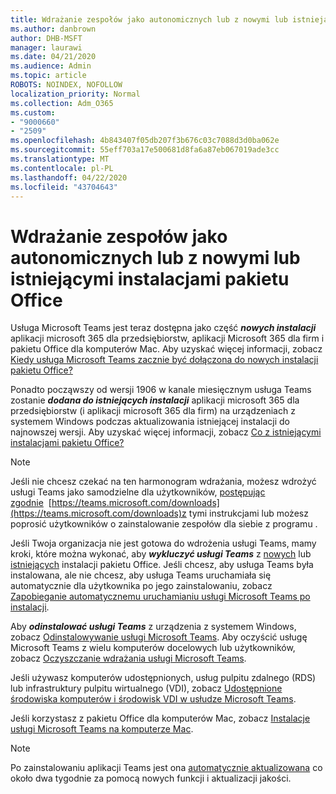```yaml
---
title: Wdrażanie zespołów jako autonomicznych lub z nowymi lub istniejącymi instalacjami pakietu Office
ms.author: danbrown
author: DHB-MSFT
manager: laurawi
ms.date: 04/21/2020
ms.audience: Admin
ms.topic: article
ROBOTS: NOINDEX, NOFOLLOW
localization_priority: Normal
ms.collection: Adm_O365
ms.custom:
- "9000660"
- "2509"
ms.openlocfilehash: 4b843407f05db207f3b676c03c7088d3d0ba062e
ms.sourcegitcommit: 55eff703a17e500681d8fa6a87eb067019ade3cc
ms.translationtype: MT
ms.contentlocale: pl-PL
ms.lasthandoff: 04/22/2020
ms.locfileid: "43704643"
---
```

# <a name="deploying-teams-as-standalone-or-with-new-or-existing-office-installations"></a>Wdrażanie zespołów jako autonomicznych lub z nowymi lub istniejącymi instalacjami pakietu Office

Usługa Microsoft Teams jest teraz dostępna jako część ***nowych instalacji*** aplikacji microsoft 365 dla przedsiębiorstw, aplikacji Microsoft 365 dla firm i pakietu Office dla komputerów Mac. Aby uzyskać więcej informacji, zobacz [Kiedy usługa Microsoft Teams zacznie być dołączona do nowych instalacji pakietu Office?](https://docs.microsoft.com/deployoffice/teams-install#when-will-microsoft-teams-start-being-included-with-new-installations-of-office-365-proplus)

Ponadto począwszy od wersji 1906 w kanale miesięcznym usługa Teams zostanie ***dodana do istniejących instalacji*** aplikacji microsoft 365 dla przedsiębiorstw (i aplikacji microsoft 365 dla firm) na urządzeniach z systemem Windows podczas aktualizowania istniejącej instalacji do najnowszej wersji. Aby uzyskać więcej informacji, zobacz [Co z istniejącymi instalacjami pakietu Office?](https://docs.microsoft.com/deployoffice/teams-install#what-about-existing-installations-of-office-365-proplus)

> [!NOTE]
> Jeśli nie chcesz czekać na ten harmonogram wdrażania, możesz wdrożyć usługi Teams jako samodzielne dla użytkowników, [postępując zgodnie](https://docs.microsoft.com/MicrosoftTeams/msi-deployment)  [https://teams.microsoft.com/downloads](https://teams.microsoft.com/downloads)z tymi instrukcjami lub możesz poprosić użytkowników o zainstalowanie zespołów dla siebie z programu .

Jeśli Twoja organizacja nie jest gotowa do wdrożenia usługi Teams, mamy kroki, które można wykonać, aby ***wykluczyć usługi Teams*** z [nowych](https://docs.microsoft.com/deployoffice/teams-install#how-to-exclude-microsoft-teams-from-new-installations-of-office-365-proplus) lub [istniejących](https://docs.microsoft.com/deployoffice/teams-install#use-group-policy-to-control-the-installation-of-microsoft-teams) instalacji pakietu Office. Jeśli chcesz, aby usługa Teams była instalowana, ale nie chcesz, aby usługa Teams uruchamiała się automatycznie dla użytkownika po jego zainstalowaniu, zobacz [Zapobieganie automatycznemu uruchamianiu usługi Microsoft Teams po instalacji](https://docs.microsoft.com/deployoffice/teams-install#use-group-policy-to-prevent-microsoft-teams-from-starting-automatically-after-installation).

Aby ***odinstalować usługi Teams*** z urządzenia z systemem Windows, zobacz [Odinstalowywanie usługi Microsoft Teams](https://support.office.com/article/3b159754-3c26-4952-abe7-57d27f5f4c81). Aby oczyścić usługę Microsoft Teams z wielu komputerów docelowych lub użytkowników, zobacz [Oczyszczanie wdrażania usługi Microsoft Teams](https://docs.microsoft.com/microsoftteams/scripts/powershell-script-teams-deployment-clean-up).

Jeśli używasz komputerów udostępnionych, usług pulpitu zdalnego (RDS) lub infrastruktury pulpitu wirtualnego (VDI), zobacz [Udostępnione środowiska komputerów i środowisk VDI w usłudze Microsoft Teams](https://docs.microsoft.com/deployoffice/teams-install#shared-computer-and-vdi-environments-with-microsoft-teams).

Jeśli korzystasz z pakietu Office dla komputerów Mac, zobacz [Instalacje usługi Microsoft Teams na komputerze Mac](https://docs.microsoft.com/deployoffice/teams-install#microsoft-teams-installations-on-a-mac).

> [!NOTE]
> Po zainstalowaniu aplikacji Teams jest ona [automatycznie aktualizowana](https://docs.microsoft.com/deployoffice/teams-install#feature-and-quality-updates-for-microsoft-teams) co około dwa tygodnie za pomocą nowych funkcji i aktualizacji jakości. 